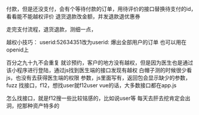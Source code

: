 付款，但是还没支付，会有个等待付款的订单，用待评价的接口替换待支付的id，看看能不能越权评价
退货退款改金额，并发退款退优惠券

走完支付流程，退货退款，测细一点，

越权小技巧：
userid:52634351改为userid:
爆出全部用户的订单
也可以用在openid上

百分之九十九不会重复
就诊预约，客户的地方没有越权，但是因为医生也是通过该小程序进行登陆，通过js找到医生端的接口发现有越权
白帽子测的时候很少看js，也没有去获得医生端的权限
参数，js里面写有，返回包会显示缺少的参数，fuzz
找接口，f12，想找user就f12user
vue的话，大多数接口都在app.js

怎么找接口，就是f12搜一些比较铭感的，比如说user等
每天去肝去挖肯定会出洞，挖那种资产特多的